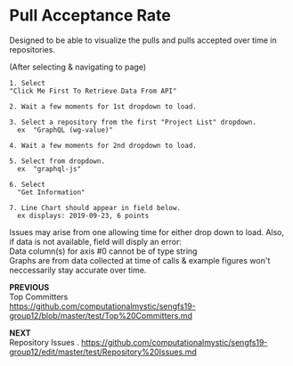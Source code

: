 # Pull Acceptance Rate


Designed to be able to visualize the pulls and pulls accepted over time in repositories.

(After selecting & navigating to page)

    1. Select   
    "Click Me First To Retrieve Data From API"
    
    2. Wait a few moments for 1st dropdown to load.
    
    3. Select a repository from the first "Project List" dropdown.  
      ex  "GraphQL (wg-value)"
      
    4. Wait a few moments for 2nd dropdown to load.
    
    5. Select from dropdown.  
      ex  "graphql-js"
      
    6. Select  
      "Get Information"  
      
    7. Line Chart should appear in field below.  
      ex displays: 2019-09-23, 6 points

Issues may arise from one allowing time for either drop down to load.
Also, if data is not available, field will disply an error:  
    Data column(s) for axis #0 cannot be of type string  
Graphs are from data collected at time of calls & example figures won't neccessarily stay accurate over time. 

**PREVIOUS**  
Top Committers  
https://github.com/computationalmystic/sengfs19-group12/blob/master/test/Top%20Committers.md

**NEXT**   
Repository Issues . 
https://github.com/computationalmystic/sengfs19-group12/edit/master/test/Repository%20Issues.md
      

